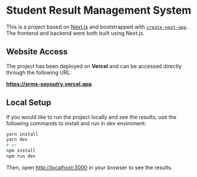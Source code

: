 # Student Result Management System

This is a project based on [Next.js](https://nextjs.org/) and bootstrapped with [`create-next-app`](https://github.com/vercel/next.js/tree/canary/packages/create-next-app). The frontend and backend were both built using Next.js.

## Website Access

The project has been deployed on **Vercel** and can be accessed directly through the following URL:

**https://srms-soyoutry.vercel.app**.

## Local Setup

If you would like to run the project locally and see the results, use the following commands to install and run in dev enviroment:

```bash
yarn install
yarn dev
# or
npm install
npm run dev
```

Then, open [http://localhost:3000](http://localhost:3000) in your browser to see the results.

